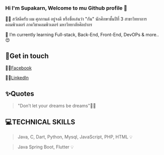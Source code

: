 ### Hi I'm Supakarn, Welcome to mu Github profile 👋

👦🏻 สวัสดีครับ ผม ศุภกานต์ อยู่จงดี หรือชื่อเล่นว่า "กัน" นักศึกษาชั้นปีที่ 3 สาขาวิทยาการคอมพิวเตอร์ ภาควิชาคอมพิวเตอร์ มหาวิทยาลัยศิลปากร

🌱 I’m currently learning Full-stack, Back-End, Front-End, DevOPs & more.. 😍

## 💖Get in touch

🤚🏻[Facebook](https://www.facebook.com/Supakarn.Y)

🤚🏻[LinkedIn](https://www.linkedin.com/in/supakarn-yoojongdee-436684228)

## ✨Quotes
> "Don’t let your dreams be dreams"✌🏼

## 💻TECHNICAL SKILLS
> Java, C, Dart, Python, Mysql, JavaScript, PHP, HTML 💡

> Java Spring Boot, Flutter 💡 
<!--
**Supakarn-Y/Supakarn-Y** is a ✨ _special_ ✨ repository because its `README.md` (this file) appears on your GitHub profile.

Here are some ideas to get you started:

- 🔭 I’m currently working on ...
- 🌱 I’m currently learning ...
- 👯 I’m looking to collaborate on ...
- 🤔 I’m looking for help with ...
- 💬 Ask me about ...
- 📫 How to reach me: ...
- 😄 Pronouns: ...
- ⚡ Fun fact: ...
-->

